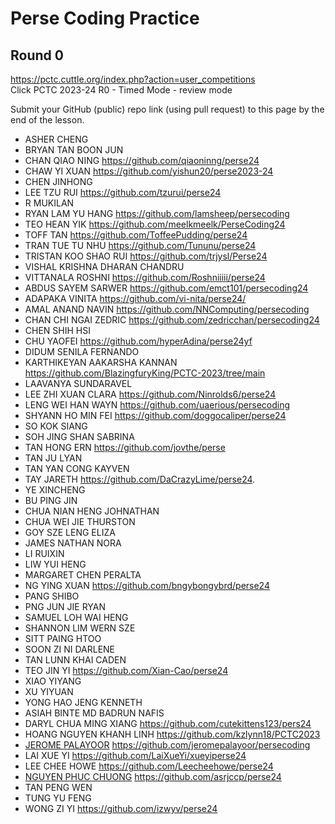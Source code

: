# Perse Coding Practice 

## Round 0
https://pctc.cuttle.org/index.php?action=user_competitions   
Click PCTC 2023-24 R0 - Timed Mode - review mode

Submit your GitHub (public) repo link (using pull request) to this page by the end of the lesson.
- ASHER CHENG 
- BRYAN TAN BOON JUN
- CHAN QIAO NING https://github.com/qiaoninng/perse24
- CHAW YI XUAN https://github.com/yishun20/perse2023-24
- CHEN JINHONG
- LEE TZU RUI https://github.com/tzurui/perse24
- R MUKILAN
- RYAN LAM YU HANG https://github.com/lamsheep/persecoding
- TEO HEAN YIK https://github.com/meelkmeelk/PerseCoding24
- TOFF TAN https://github.com/ToffeePudding/perse24
- TRAN TUE TU NHU https://github.com/Tununu/perse24
- TRISTAN KOO SHAO RUI https://github.com/trjysl/Perse24
- VISHAL KRISHNA DHARAN CHANDRU
- VITTANALA ROSHNI https://github.com/Roshniiiii/perse24
- ABDUS SAYEM SARWER https://github.com/emct101/persecoding24
- ADAPAKA VINITA https://github.com/vi-nita/perse24/
- AMAL ANAND NAVIN https://github.com/NNComputing/persecoding
- CHAN CHI NGAI ZEDRIC https://github.com/zedricchan/persecoding24
- CHEN SHIH HSI
- CHU YAOFEI https://github.com/hyperAdina/perse24yf
- DIDUM SENILA FERNANDO
- KARTHIKEYAN AAKARSHA KANNAN https://github.com/BlazingfuryKing/PCTC-2023/tree/main
- LAAVANYA SUNDARAVEL
- LEE ZHI XUAN CLARA https://github.com/Ninrolds6/perse24
- LENG WEI HAN WAYN https://github.com/uaerious/persecoding
- SHYANN HO MIN FEI https://github.com/doggocaliper/perse24
- SO KOK SIANG
- SOH JING SHAN SABRINA
- TAN HONG ERN https://github.com/jovthe/perse
- TAN JU LYAN
- TAN YAN CONG KAYVEN
- TAY JARETH  https://github.com/DaCrazyLime/perse24.
- YE XINCHENG
- BU PING JIN
- CHUA NIAN HENG JOHNATHAN
- CHUA WEI JIE THURSTON
- GOY SZE LENG ELIZA
- JAMES NATHAN NORA
- LI RUIXIN
- LIW YUI HENG
- MARGARET CHEN PERALTA
- NG YING XUAN https://github.com/bngybongybrd/perse24
- PANG SHIBO
- PNG JUN JIE RYAN
- SAMUEL LOH WAI HENG
- SHANNON LIM WERN SZE
- SITT PAING HTOO
- SOON ZI NI DARLENE
- TAN LUNN KHAI CADEN
- TEO JIN YI https://github.com/Xian-Cao/perse24
- XIAO YIYANG
- XU YIYUAN
- YONG HAO JENG KENNETH
- ASIAH BINTE MD BADRUN NAFIS
- DARYL CHUA MING XIANG https://github.com/cutekittens123/pers24
- HOANG NGUYEN KHANH LINH https://github.com/kzlynn18/PCTC2023
- [JEROME PALAYOOR](https://github.com/jeromepalayoor/persecoding) https://github.com/jeromepalayoor/persecoding
- LAI XUE YI https://github.com/LaiXueYi/xueyiperse24
- LEE CHEE HOWE https://github.com/Leecheehowe/perse24
- [NGUYEN PHUC CHUONG](https://github.com/asrjccp/perse24) https://github.com/asrjccp/perse24
- TAN PENG WEN
- TUNG YU FENG
- WONG ZI YI https://github.com/izwyv/perse24
